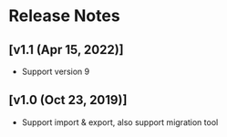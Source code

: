 # Release Notes

## [v1.1 (Apr 15, 2022)]

- Support version 9

## [v1.0 (Oct 23, 2019)]

- Support import & export, also support migration tool